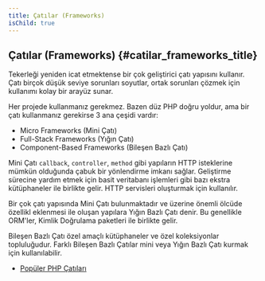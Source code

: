 ```yaml
---
title: Çatılar (Frameworks)
isChild: true
---
```


## Çatılar (Frameworks) {#catilar_frameworks_title}

Tekerleği yeniden icat etmektense bir çok geliştirici çatı yapısını kullanır. Çatı birçok düşük seviye sorunları soyutlar, ortak sorunları çözmek için kullanımı kolay bir arayüz sunar.

Her projede kullanmanız gerekmez. Bazen düz PHP doğru yoldur, ama bir çatı kullanmanız gerekirse 3 ana çeşidi vardır:

* Micro Frameworks (Mini Çatı)
* Full-Stack Frameworks (Yığın Çatı)
* Component-Based Frameworks (Bileşen Bazlı Çatı)

Mini Çatı `callback`, `controller`, `method` gibi yapıların HTTP isteklerine mümkün olduğunda çabuk bir yönlendirme imkanı sağlar. Geliştirme sürecine yardım etmek için basit veritabanı işlemleri gibi bazı ekstra kütüphaneler ile birlikte gelir. HTTP servisleri oluşturmak için kullanılır.

Bir çok çatı yapısında Mini Çatı bulunmaktadır ve üzerine önemli ölcüde özellikl eklenmesi ile oluşan yapılara Yığın Bazlı Çatı denir. Bu genellikle ORM'ler, Kimlik Doğrulama paketleri ile birlikte gelir.

Bileşen Bazlı Çatı özel amaçlı kütüphaneler ve özel koleksiyonlar topluluğudur. Farklı Bileşen Bazlı Çatılar mini veya Yığın Bazlı Çatı kurmak için kullanılabilir.

* [Popüler PHP Çatıları](https://github.com/codeguy/php-the-right-way/wiki/Frameworks)